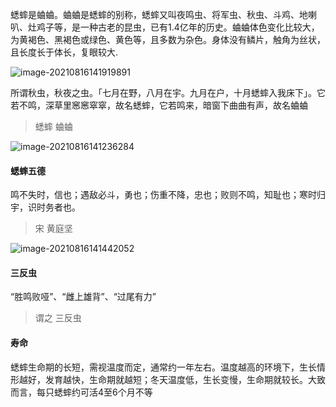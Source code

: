 蟋蟀是蛐蛐。蛐蛐是蟋蟀的别称，蟋蟀又叫夜鸣虫、将军虫、秋虫、斗鸡、地喇叭、灶鸡子等，是一种古老的昆虫，已有1.4亿年的历史。蛐蛐体色变化比较大，为黄褐色、黑褐色或绿色、黄色等，且多数为杂色。身体没有鳞片，触角为丝状，且长度长于体长，复眼较大.

![image-20210816141919891](/assets/ququ-3reserve-5.assets/image-20210816141919891.png)

所谓秋虫，秋夜之虫。「七月在野，八月在宇。九月在户，十月蟋蟀入我床下」。它若不鸣，深草里窸窸窣窣，故名蟋蟀，它若鸣来，暗窗下曲曲有声，故名蛐蛐

> 蟋蟀 蛐蛐

![image-20210816141236284](/assets/ququ-3reserve-5.assets/image-20210816141236284.png)

#### 蟋蟀五德

鸣不失时，信也；遇敌必斗，勇也；伤重不降，忠也；败则不鸣，知耻也；寒时归宇，识时务者也。

> 宋 黄庭坚

![image-20210816141442052](/assets/ququ-3reserve-5.assets/image-20210816141442052.png)

#### 三反虫

“胜鸣败哑”、“雌上雄背”、“过尾有力”

> 谓之 三反虫



#### 寿命

蟋蟀生命期的长短，需视温度而定，通常约一年左右。温度越高的环境下，生长情形越好，发育越快，生命期就越短；冬天温度低，生长变慢，生命期就较长。大致而言，每只蟋蟀约可活4至6个月不等
